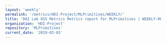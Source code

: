 ```yaml
---
layout: 'weekly'
permalink: '/metrics/HDI-Project/MLPrimitives/WEEKLY/'
title: 'DAI Lab OSS Metrics Metrics report for MLPrimitives | WEEKLY-REPORT-2019-03-03'
organization: 'HDI-Project'
repository: 'MLPrimitives'
current_date: '2019-03-03'
---
```

